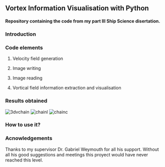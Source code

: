 ## Vortex Information Visualisation with Python
#### Repository containing the code from my part III Ship Science disertation.

### Introduction

### Code elements
1. Velocity field generation

2. Image writing 

3. Image reading

4. Vortical field information extraction and visualisation

### Results obtained

![3dvchain](https://cloud.githubusercontent.com/assets/10100481/9027607/cf689992-3953-11e5-8f24-4a60161b2c20.png)
![chainl](https://cloud.githubusercontent.com/assets/10100481/9027612/01a8de30-3954-11e5-92a0-efbd0d02b373.png)
![chainc](https://cloud.githubusercontent.com/assets/10100481/9027614/0b578936-3954-11e5-9b86-479a22d94fb7.png)

### How to use it?

### Acnowledgements

Thanks to my supervisor Dr. Gabriel Weymouth for all his support. Without all his good suggestions and meetings this proyect would have never reached this level. 
